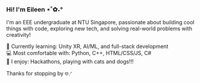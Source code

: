 ### Hi! I'm Eileen ⋆˚✿˖°

I'm an EEE undergraduate at NTU Singapore, passionate about building cool things with code, exploring new tech, and solving real-world problems with creativity!

🌱 Currently learning: Unity XR, AI/ML, and full-stack development  
💻 Most comfortable with: Python, C++, HTML/CSS/JS, C#  
🌈 I enjoy: Hackathons, playing with cats and dogs!!!

Thanks for stopping by 𖹭.ᐟ
